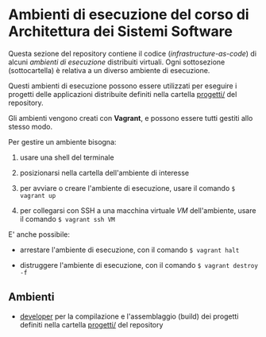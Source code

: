 # Ambienti di esecuzione del corso di Architettura dei Sistemi Software 

Questa sezione del repository contiene il codice (*infrastructure-as-code*) 
di alcuni *ambienti di esecuzione* distribuiti virtuali. 
Ogni sottosezione (sottocartella) è relativa a un diverso ambiente di esecuzione. 

Questi ambienti di esecuzione possono essere utilizzati per 
eseguire i progetti delle applicazioni distribuite 
definiti nella cartella [progetti/](../progetti/) del repository. 

Gli ambienti vengono creati con **Vagrant**, 
e possono essere tutti gestiti allo stesso modo. 

Per gestire un ambiente bisogna: 

1. usare una shell del terminale

2. posizionarsi nella cartella dell'ambiente di interesse 

3. per avviare o creare l'ambiente di esecuzione, usare il comando `$ vagrant up` 

4. per collegarsi con SSH a una macchina virtuale *VM* dell'ambiente, usare il comando `$ vagrant ssh VM`
    
E' anche possibile: 

* arrestare l'ambiente di esecuzione, con il comando `$ vagrant halt`

* distruggere l'ambiente di esecuzione, con il comando `$ vagrant destroy -f`  

## Ambienti 

* [developer](developer/)
  per la compilazione e l'assemblaggio (build) dei progetti definiti nella cartella [progetti/](../progetti/) del repository 

